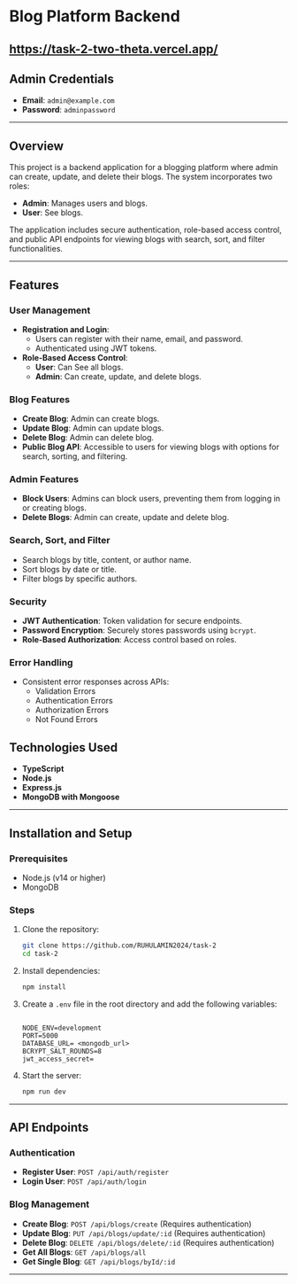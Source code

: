 # Blog Platform Backend

## https://task-2-two-theta.vercel.app/

## Admin Credentials

- **Email**: `admin@example.com`
- **Password**: `adminpassword`

---

## Overview

This project is a backend application for a blogging platform where admin can create, update, and delete their blogs. The system incorporates two roles:

- **Admin**: Manages users and blogs.
- **User**: See blogs.

The application includes secure authentication, role-based access control, and public API endpoints for viewing blogs with search, sort, and filter functionalities.

---

## Features

### User Management

- **Registration and Login**:
  - Users can register with their name, email, and password.
  - Authenticated using JWT tokens.
- **Role-Based Access Control**:
  - **User**: Can See all blogs.
  - **Admin**: Can create, update, and delete blogs.

### Blog Features

- **Create Blog**: Admin can create blogs.
- **Update Blog**: Admin can update blogs.
- **Delete Blog**: Admin can delete blog.
- **Public Blog API**: Accessible to users for viewing blogs with options for search, sorting, and filtering.

### Admin Features

- **Block Users**: Admins can block users, preventing them from logging in or creating blogs.
- **Delete Blogs**: Admin can create, update and delete blog.

### Search, Sort, and Filter

- Search blogs by title, content, or author name.
- Sort blogs by date or title.
- Filter blogs by specific authors.

### Security

- **JWT Authentication**: Token validation for secure endpoints.
- **Password Encryption**: Securely stores passwords using `bcrypt`.
- **Role-Based Authorization**: Access control based on roles.

### Error Handling

- Consistent error responses across APIs:
  - Validation Errors
  - Authentication Errors
  - Authorization Errors
  - Not Found Errors

## Technologies Used

- **TypeScript**
- **Node.js**
- **Express.js**
- **MongoDB with Mongoose**

---

## Installation and Setup

### Prerequisites

- Node.js (v14 or higher)
- MongoDB

### Steps

1. Clone the repository:
   ```bash
   git clone https://github.com/RUHULAMIN2024/task-2
   cd task-2
   ```
2. Install dependencies:
   ```bash
   npm install
   ```
3. Create a `.env` file in the root directory and add the following variables:

   ```env

   NODE_ENV=development
   PORT=5000
   DATABASE_URL= <mongodb_url>
   BCRYPT_SALT_ROUNDS=8
   jwt_access_secret=
   ```

4. Start the server:
   ```bash
   npm run dev
   ```

---

## API Endpoints

### Authentication

- **Register User**: `POST /api/auth/register`
- **Login User**: `POST /api/auth/login`

### Blog Management

- **Create Blog**: `POST /api/blogs/create` (Requires authentication)
- **Update Blog**: `PUT /api/blogs/update/:id` (Requires authentication)
- **Delete Blog**: `DELETE /api/blogs/delete/:id` (Requires authentication)
- **Get All Blogs**: `GET /api/blogs/all`
- **Get Single Blog**: `GET /api/blogs/byId/:id`

---
